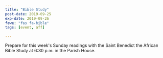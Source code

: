 ```yaml
---
title: "Bible Study"
post-date: 2019-09-25
exp-date: 2019-09-26
fawe: "fas fa-bible"
tags: [event, aff]

---
```

Prepare for this week's Sunday readings with the Saint Benedict the African Bible Study at 6:30 p.m. in the Parish House.